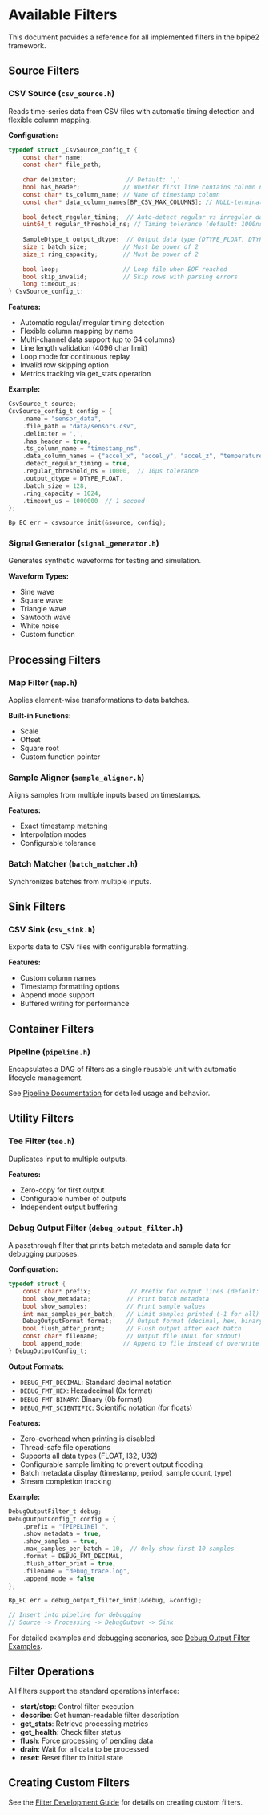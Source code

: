 # Available Filters

This document provides a reference for all implemented filters in the bpipe2 framework.

## Source Filters

### CSV Source (`csv_source.h`)

Reads time-series data from CSV files with automatic timing detection and flexible column mapping.

**Configuration:**
```c
typedef struct _CsvSource_config_t {
    const char* name;
    const char* file_path;
    
    char delimiter;              // Default: ','
    bool has_header;            // Whether first line contains column names
    const char* ts_column_name; // Name of timestamp column
    const char* data_column_names[BP_CSV_MAX_COLUMNS]; // NULL-terminated array
    
    bool detect_regular_timing;  // Auto-detect regular vs irregular data
    uint64_t regular_threshold_ns; // Timing tolerance (default: 1000ns)
    
    SampleDtype_t output_dtype;  // Output data type (DTYPE_FLOAT, DTYPE_I32, DTYPE_U32)
    size_t batch_size;          // Must be power of 2
    size_t ring_capacity;       // Must be power of 2
    
    bool loop;                  // Loop file when EOF reached
    bool skip_invalid;          // Skip rows with parsing errors
    long timeout_us;
} CsvSource_config_t;
```

**Features:**
- Automatic regular/irregular timing detection
- Flexible column mapping by name
- Multi-channel data support (up to 64 columns)
- Line length validation (4096 char limit)
- Loop mode for continuous replay
- Invalid row skipping option
- Metrics tracking via get_stats operation

**Example:**
```c
CsvSource_t source;
CsvSource_config_t config = {
    .name = "sensor_data",
    .file_path = "data/sensors.csv",
    .delimiter = ',',
    .has_header = true,
    .ts_column_name = "timestamp_ns",
    .data_column_names = {"accel_x", "accel_y", "accel_z", "temperature", NULL},
    .detect_regular_timing = true,
    .regular_threshold_ns = 10000,  // 10μs tolerance
    .output_dtype = DTYPE_FLOAT,
    .batch_size = 128,
    .ring_capacity = 1024,
    .timeout_us = 1000000  // 1 second
};

Bp_EC err = csvsource_init(&source, config);
```

### Signal Generator (`signal_generator.h`)

Generates synthetic waveforms for testing and simulation.

**Waveform Types:**
- Sine wave
- Square wave
- Triangle wave
- Sawtooth wave
- White noise
- Custom function

## Processing Filters

### Map Filter (`map.h`)

Applies element-wise transformations to data batches.

**Built-in Functions:**
- Scale
- Offset
- Square root
- Custom function pointer

### Sample Aligner (`sample_aligner.h`)

Aligns samples from multiple inputs based on timestamps.

**Features:**
- Exact timestamp matching
- Interpolation modes
- Configurable tolerance

### Batch Matcher (`batch_matcher.h`)

Synchronizes batches from multiple inputs.

## Sink Filters

### CSV Sink (`csv_sink.h`)

Exports data to CSV files with configurable formatting.

**Features:**
- Custom column names
- Timestamp formatting options
- Append mode support
- Buffered writing for performance

## Container Filters

### Pipeline (`pipeline.h`)

Encapsulates a DAG of filters as a single reusable unit with automatic lifecycle management.

See [Pipeline Documentation](pipeline.md) for detailed usage and behavior.

## Utility Filters

### Tee Filter (`tee.h`)

Duplicates input to multiple outputs.

**Features:**
- Zero-copy for first output
- Configurable number of outputs
- Independent output buffering

### Debug Output Filter (`debug_output_filter.h`)

A passthrough filter that prints batch metadata and sample data for debugging purposes.

**Configuration:**
```c
typedef struct {
    const char* prefix;           // Prefix for output lines (default: "DEBUG: ")
    bool show_metadata;          // Print batch metadata
    bool show_samples;           // Print sample values
    int max_samples_per_batch;   // Limit samples printed (-1 for all)
    DebugOutputFormat format;    // Output format (decimal, hex, binary, scientific)
    bool flush_after_print;      // Flush output after each batch
    const char* filename;        // Output file (NULL for stdout)
    bool append_mode;           // Append to file instead of overwrite
} DebugOutputConfig_t;
```

**Output Formats:**
- `DEBUG_FMT_DECIMAL`: Standard decimal notation
- `DEBUG_FMT_HEX`: Hexadecimal (0x format)
- `DEBUG_FMT_BINARY`: Binary (0b format)
- `DEBUG_FMT_SCIENTIFIC`: Scientific notation (for floats)

**Features:**
- Zero-overhead when printing is disabled
- Thread-safe file operations
- Supports all data types (FLOAT, I32, U32)
- Configurable sample limiting to prevent output flooding
- Batch metadata display (timestamp, period, sample count, type)
- Stream completion tracking

**Example:**
```c
DebugOutputFilter_t debug;
DebugOutputConfig_t config = {
    .prefix = "[PIPELINE] ",
    .show_metadata = true,
    .show_samples = true,
    .max_samples_per_batch = 10,  // Only show first 10 samples
    .format = DEBUG_FMT_DECIMAL,
    .flush_after_print = true,
    .filename = "debug_trace.log",
    .append_mode = false
};

Bp_EC err = debug_output_filter_init(&debug, &config);

// Insert into pipeline for debugging
// Source -> Processing -> DebugOutput -> Sink
```

For detailed examples and debugging scenarios, see [Debug Output Filter Examples](debug_output_filter_examples.md).

## Filter Operations

All filters support the standard operations interface:

- **start/stop**: Control filter execution
- **describe**: Get human-readable filter description
- **get_stats**: Retrieve processing metrics
- **get_health**: Check filter status
- **flush**: Force processing of pending data
- **drain**: Wait for all data to be processed
- **reset**: Reset filter to initial state

## Creating Custom Filters

See the [Filter Development Guide](filter_development_guide.md) for details on creating custom filters.
